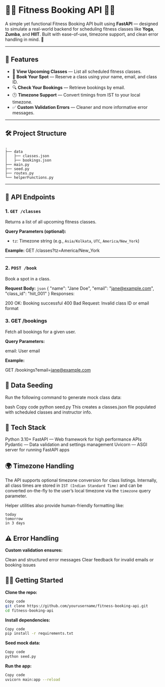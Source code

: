# 🧘‍♀️ Fitness Booking API 🏋️‍♂️

A simple yet functional Fitness Booking API built using **FastAPI** — designed to simulate a real-world backend for scheduling fitness classes like **Yoga**, **Zumba**, and **HIIT**. Built with ease-of-use, timezone support, and clean error handling in mind. 💪

---

## 🚀 Features

- 📅 **View Upcoming Classes** — List all scheduled fitness classes.
- 📝 **Book Your Spot** — Reserve a class using your name, email, and class ID.
- 🔍 **Check Your Bookings** — Retrieve bookings by email.
- 🕒 **Timezone Support** — Convert timings from IST to your local timezone.
- ✅ **Custom Validation Errors** — Cleaner and more informative error messages.

---

## 🛠️ Project Structure

```
.
├── data
│   ├── classes.json
│   ├── bookings.json
├── main.py
├── seed.py
├── routes.py
└── helperFunctions.py
```


---

## 📌 API Endpoints

### 1. `GET /classes`

Returns a list of all upcoming fitness classes.

**Query Parameters (optional):**
- `tz`: Timezone string (e.g., `Asia/Kolkata`, `UTC`, `America/New_York`)

**Example:**
GET /classes?tz=America/New_York


---

### 2. `POST /book`

Book a spot in a class.

**Request Body:**
`json`
{
  "name": "Jane Doe",
  "email": "jane@example.com",
  "class_id": "hiit_001"
}
Responses:

200 OK: Booking successful
400 Bad Request: Invalid class ID or email format

### 3. GET /bookings

Fetch all bookings for a given user.

**Query Parameters:**

email: User email

**Example:**

GET /bookings?email=jane@example.com


## 🧪 Data Seeding
Run the following command to generate mock class data:

bash
Copy code
python seed.py
This creates a classes.json file populated with scheduled classes and instructor info.

## 🔧 Tech Stack
Python 3.10+
FastAPI — Web framework for high performance APIs
Pydantic — Data validation and settings management
Uvicorn — ASGI server for running FastAPI apps


## 🌍 Timezone Handling
The API supports optional timezone conversion for class listings. Internally, all class times are stored in `IST (Indian Standard Time)` and can be converted on-the-fly to the user’s local timezone via the `timezone` query parameter.

Helper utilities also provide human-friendly formatting like:
```
today
tomorrow
in 3 days
```


## ⚠️ Error Handling

**Custom validation ensures:**

Clean and structured error messages
Clear feedback for invalid emails or booking issues

## 🧑‍💻 Getting Started

**Clone the repo:**

```bash
Copy code
git clone https://github.com/yourusername/fitness-booking-api.git
cd fitness-booking-api
```

**Install dependencies:**

```bash
Copy code
pip install -r requirements.txt
```

**Seed mock data:**

```bash
Copy code
python seed.py
```

**Run the app:**

```bash
Copy code
uvicorn main:app --reload
```
